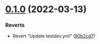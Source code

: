 # [0.1.0](https://github.com/appicompany/demo-appi/compare/v1.0.0...v0.1.0) (2022-03-13)


### Reverts

* Revert "Update testdev.yml" ([90b2cd7](https://github.com/appicompany/demo-appi/commit/90b2cd744751ed5c57be3ad12d8a64cc410ef8df))



